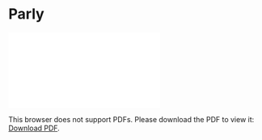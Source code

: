# Parly


<object data="https://github.com/OussamaNahnah/Parly/blob/master/Parly_.pdf" type="application/pdf" width="700px" height="700px">
    <embed src="[http://yoursite.com/the.pdf](https://github.com/OussamaNahnah/Parly/blob/master/Parly_.pdf)">
        <p>This browser does not support PDFs. Please download the PDF to view it: <a href="https://github.com/OussamaNahnah/Parly/blob/master/Parly_.pdf">Download PDF</a>.</p>
    </embed>
</object>
